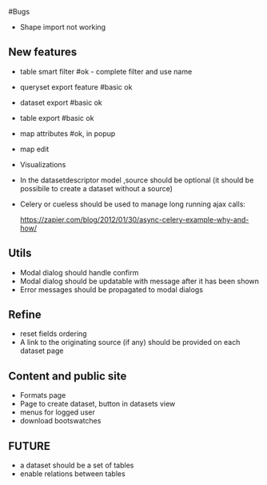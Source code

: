 #Bugs
- Shape import not working

## New features

- table smart filter #ok - complete filter and use name
- queryset export feature #basic ok
- dataset export #basic ok
- table export #basic ok
- map attributes #ok, in popup
- map edit
- Visualizations
- In the datasetdescriptor model ,source should be optional (it should be possibile to create a dataset without a source)
- Celery or cueless should be used to manage long running ajax calls: 
  
  https://zapier.com/blog/2012/01/30/async-celery-example-why-and-how/



## Utils
- Modal dialog should handle confirm
- Modal dialog should be updatable with message after it has been shown
- Error messages should be propagated to modal dialogs

## Refine
- reset fields ordering
- A link to the originating source (if any) should be provided on each dataset page


## Content and public site
- Formats page
- Page to create dataset, button in datasets view
- menus for logged user
- download bootswatches

## FUTURE
- a dataset should be a set of tables
- enable relations between tables
